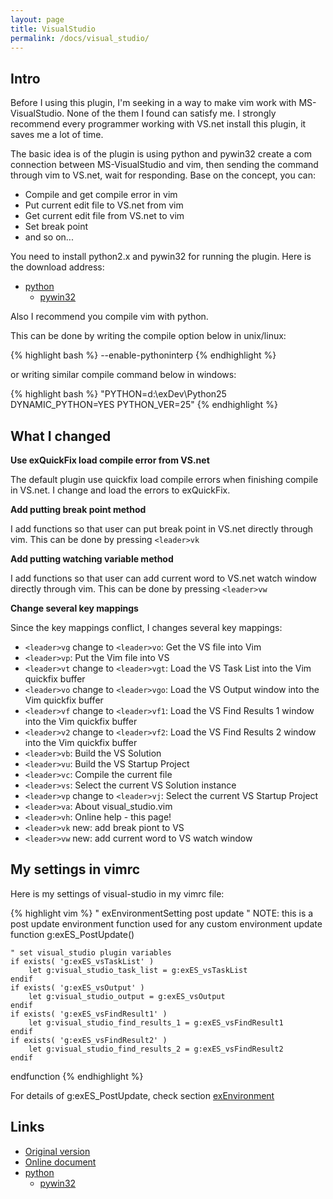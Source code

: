 ```yaml
---
layout: page
title: VisualStudio
permalink: /docs/visual_studio/
---
```


## Intro

Before I using this plugin, I'm seeking in a way to make vim work with MS-VisualStudio.  None of the them I found can satisfy me. I strongly recommend every programmer working with VS.net install this plugin, it saves me a lot of time.

The basic idea is of the plugin is using python and pywin32 create a com connection between MS-VisualStudio and vim, then sending the command through vim to VS.net, wait for responding. Base on the concept, you can:

* Compile and get compile error in vim 
* Put current edit file to VS.net from vim
* Get current edit file from VS.net to vim
* Set break point
* and so on...

You need to install python2.x and pywin32 for running the plugin. Here is the download address:

* [python](http://www.python.org)
  * [pywin32](http://sourceforge.net/projects/pywin32)

Also I recommend you compile vim with python. 

This can be done by writing the compile option below in unix/linux:

{% highlight bash %}
--enable-pythoninterp
{% endhighlight %}

or writing similar compile command below in windows:

{% highlight bash %}
"PYTHON=d:\exDev\Python25 DYNAMIC_PYTHON=YES PYTHON_VER=25"
{% endhighlight %}

## What I changed

**Use exQuickFix load compile error from VS.net**

The default plugin use quickfix load compile errors when finishing compile in VS.net. I change and load the errors to exQuickFix.

**Add putting break point method**

I add functions so that user can put break point in VS.net directly through vim. This can be done by pressing `<leader>vk`

**Add putting watching variable method**

I add functions so that user can add current word to VS.net watch window directly through vim. This can be done by pressing `<leader>vw`

**Change several key mappings**

Since the key mappings conflict, I changes several key mappings: 

* `<leader>vg` change to `<leader>vo`: Get the VS file into Vim
* `<leader>vp`: Put the Vim file into VS
* `<leader>vt` change to `<leader>vgt`: Load the VS Task List into the Vim quickfix buffer
* `<leader>vo` change to `<leader>vgo`: Load the VS Output window into the Vim quickfix buffer
* `<leader>vf` change to `<leader>vf1`: Load the VS Find Results 1 window into the Vim quickfix buffer
* `<leader>v2` change to `<leader>vf2`: Load the VS Find Results 2 window into the Vim quickfix buffer
* `<leader>vb`: Build the VS Solution
* `<leader>vu`: Build the VS Startup Project
* `<leader>vc`: Compile the current file
* `<leader>vs`: Select the current VS Solution instance
* `<leader>vp` change to `<leader>vj`: Select the current VS Startup Project
* `<leader>va`: About visual_studio.vim
* `<leader>vh`: Online help - this page!
* `<leader>vk` new: add break piont to VS
* `<leader>vw` new: add current word to VS watch window

## My settings in vimrc

Here is my settings of visual-studio in my vimrc file:

{% highlight vim %}
" exEnvironmentSetting post update
" NOTE: this is a post update environment function used for any custom environment update 
function g:exES_PostUpdate()

    " set visual_studio plugin variables
    if exists( 'g:exES_vsTaskList' )
        let g:visual_studio_task_list = g:exES_vsTaskList
    endif
    if exists( 'g:exES_vsOutput' )
        let g:visual_studio_output = g:exES_vsOutput
    endif
    if exists( 'g:exES_vsFindResult1' )
        let g:visual_studio_find_results_1 = g:exES_vsFindResult1
    endif
    if exists( 'g:exES_vsFindResult2' )
        let g:visual_studio_find_results_2 = g:exES_vsFindResult2
    endif

endfunction
{% endhighlight %}

For details of g:exES_PostUpdate, check section [exEnvironment](../ex_environment)

## Links

* [Original version](http://www.vim.org/scripts/script.php?script_id=864)
* [Online document](http://www.plan10.com/vim/visual-studio/doc/1.2)
* [python](http://www.python.org)
  * [pywin32](http://sourceforge.net/projects/pywin32)
